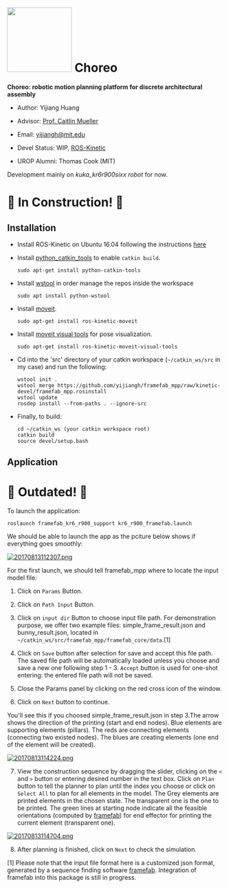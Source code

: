 
[<img src="http://digitalstructures.mit.edu/theme/digistruct/images/digital-structures-logo-gray.svg" width="150">](http://digitalstructures.mit.edu/) Choreo
===
**Choreo: robotic motion planning platform for discrete architectural assembly**

- Author: 	Yijiang Huang
- Advisor:	[Prof. Caitlin Mueller](http://www.caitlinmueller.com/)
- Email: 	<yijiangh@mit.edu>
- Devel Status:	WIP, [ROS-Kinetic](http://wiki.ros.org/kinetic/Installation)

- UROP Alumni: Thomas Cook (MIT)

Development mainly on *kuka_kr6r900sixx robot* for now.

# :construction: In Construction! :construction:

## Installation
- Install ROS-Kinetic on Ubuntu 16.04 following the instructions [here](http://wiki.ros.org/kinetic/Installation/Ubuntu)

- Install [python_catkin_tools](http://catkin-tools.readthedocs.io/en/latest/index.html) to enable ```catkin build```.
  ```
  sudo apt-get install python-catkin-tools
  ```

- Install [wstool](http://wiki.ros.org/wstool) in order manage the repos inside the workspace
  ```
  sudo apt install python-wstool
  ```

- Install [moveit](http://moveit.ros.org/install/).
  ```
  sudo apt-get install ros-kinetic-moveit
  ```

- Install [moveit visual tools](https://github.com/ros-planning/moveit_visual_tools) for pose visualization.
  ```
  sudo apt-get install ros-kinetic-moveit-visual-tools 
  ```

- Cd into the 'src' directory of your catkin workspace (```~/catkin_ws/src``` in my case) and run the following:
  ```
  wstool init . 
  wstool merge https://github.com/yijiangh/framefab_mpp/raw/kinetic-devel/framefab_mpp.rosinstall
  wstool update
  rosdep install --from-paths . --ignore-src
  ```

- Finally, to build:
  ```
  cd ~/catkin_ws (your catkin workspace root)
  catkin build
  source devel/setup.bash
  ```

## Application

# :construction: Outdated! :construction:

To launch the application:
```
roslaunch framefab_kr6_r900_support kr6_r900_framefab.launch
```
We should be able to launch the app as the pciture below shows if everything goes smoothly:

[![20170813112307.png](https://s30.postimg.org/cdrtiyk2p/20170813112307.png)](https://postimg.org/image/5ajy3cen1/)

For the first launch, we should tell framefab_mpp where to locate the input model file:

1. Click on ```Params``` Button.

2. Click on ```Path Input``` Button.

3. Click on ```input dir``` Button to choose input file path. For demonstration purpose, we offer two example files:
simple_frame_result.json and bunny_result.json, located in ```~/catkin_ws/src/framefab_mpp/framefab_core/data```.[1]

4. Click on ```Save``` button after selection for save and accept this file path. The saved file path will be automatically loaded unless you choose and save a new one following step 1 - 3. ```Accept``` button is used for one-shot entering: the entered file path will not be saved.

5. Close the Params panel by clicking on the red cross icon of the window.

6. Click on ```Next``` button to continue.

You'll see this if you choosed simple_frame_result.json in step 3.The arrow shows the direction of the printing (start and end nodes). Blue elements are supporting elements (pillars). The reds are connecting elements (connecting two existed nodes). The blues are creating elements (one end of the element will be created).

[![20170813114224.png](https://s28.postimg.org/6aip3rujh/20170813114224.png)](https://postimg.org/image/x8cm5if6h/)

7. View the construction sequence by dragging the slider, clicking on the ```<``` and ```>``` button or entering desired number in the text box. Click on ```Plan``` button to tell the planner to plan until the index you choose or click on ```Select All``` to plan for all elements in the model. The Grey elements are printed elements in the chosen state. The transparent one is the one to be printed. The green lines at starting node indicate all the feasible orientations (computed by [framefab](https://github.com/yijiangh/FrameFab)) for end effector for printing the current element (transparent one).

[![20170813114704.png](https://s21.postimg.org/eaqh3tl1j/20170813114704.png)](https://postimg.org/image/rew1gid37/)

8. After planning is finished, click on ```Next``` to check the simulation.

[1] Please note that the input file format here is a customized json format, generated by a sequence finding software [framefab](https://github.com/yijiangh/FrameFab). Integration of framefab into this package is still in progress.

